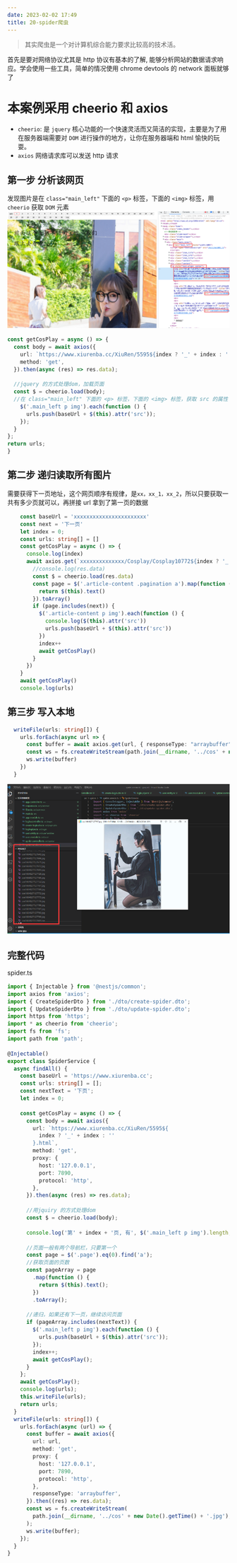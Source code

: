 ```yaml
---
date: 2023-02-02 17:49
title: 20-spider爬虫
---
```


> 其实爬虫是一个对计算机综合能力要求比较高的技术活。

首先是要对网络协议尤其是 http 协议有基本的了解, 能够分析网站的数据请求响应。学会使用一些工具，简单的情况使用 chrome devtools 的 network 面板就够了

# 本案例采用 cheerio 和 axios

- `cheerio`: 是 `jquery` 核心功能的一个快速灵活而又简洁的实现，主要是为了用在服务器端需要对 `DOM` 进行操作的地方，让你在服务器端和 html 愉快的玩耍。
- `axios` 网络请求库可以发送 http 请求

## 第一步 分析该网页

发现图片是在 `class="main_left"` 下面的 `<p>` 标签，下面的 `<img>` 标签，用 `cheerio` 获取 `DOM` 元素
![](./_images/image-2023-02-02_18-19-10-644-20-爬虫.png)

```ts
const getCosPlay = async () => {
  const body = await axios({
    url: `https://www.xiurenba.cc/XiuRen/5595${index ? '_' + index : ''}.html`,
    method: 'get',
  }).then(async (res) => res.data);

  //jquery 的方式处理dom，加载页面
  const $ = cheerio.load(body);
  //在 class="main_left" 下面的 <p> 标签，下面的 <img> 标签，获取 src 的属性
    $('.main_left p img').each(function () {
      urls.push(baseUrl + $(this).attr('src'));
    });
  }
};
return urls;
}
```

## 第二步 递归读取所有图片

需要获得下一页地址，这个网页顺序有规律，是`xx，xx_1，xx_2`，所以只要获取一共有多少页就可以，再拼接 url 拿到了第一页的数据

```ts
    const baseUrl = 'xxxxxxxxxxxxxxxxxxxxxxx'
    const next = '下一页'
    let index = 0;
    const urls: string[] = []
    const getCosPlay = async () => {
      console.log(index)
      await axios.get(`xxxxxxxxxxxxxx/Cosplay/Cosplay10772${index ? '_'+index : ''}.html`).then(async res => {
        //console.log(res.data)
        const $ = cheerio.load(res.data)
        const page = $('.article-content .pagination a').map(function () {
          return $(this).text()
        }).toArray()
        if (page.includes(next)) {
          $('.article-content p img').each(function () {
            console.log($(this).attr('src'))
            urls.push(baseUrl + $(this).attr('src'))
          })
          index++
          await getCosPlay()
        }
      })
    }
    await getCosPlay()
    console.log(urls)
```

## 第三步 写入本地

```ts
  writeFile(urls: string[]) {
    urls.forEach(async url => {
      const buffer = await axios.get(url, { responseType: "arraybuffer" }).then(res=>res.data)
      const ws = fs.createWriteStream(path.join(__dirname, '../cos' + new Date().getTime() + '.jpg'))
      ws.write(buffer)
    })
  }
```

![](./_images/image-2023-02-02_18-36-50-226-20-爬虫.png)

## 完整代码

spider.ts

```ts
import { Injectable } from '@nestjs/common';
import axios from 'axios';
import { CreateSpiderDto } from './dto/create-spider.dto';
import { UpdateSpiderDto } from './dto/update-spider.dto';
import https from 'https';
import * as cheerio from 'cheerio';
import fs from 'fs';
import path from 'path';

@Injectable()
export class SpiderService {
  async findAll() {
    const baseUrl = 'https://www.xiurenba.cc';
    const urls: string[] = [];
    const nextText = '下页';
    let index = 0;

    const getCosPlay = async () => {
      const body = await axios({
        url: `https://www.xiurenba.cc/XiuRen/5595${
          index ? '_' + index : ''
        }.html`,
        method: 'get',
        proxy: {
          host: '127.0.0.1',
          port: 7890,
          protocol: 'http',
        },
      }).then(async (res) => res.data);

      //用jquiry 的方式处理dom
      const $ = cheerio.load(body);

      console.log('第' + index + '页, 有', $('.main_left p img').length, '张');

      //页面一般有两个导航栏，只要第一个
      const page = $('.page').eq(0).find('a');
      //获取页面的页数
      const pageArray = page
        .map(function () {
          return $(this).text();
        })
        .toArray();

      //递归，如果还有下一页，继续访问页面
      if (pageArray.includes(nextText)) {
        $('.main_left p img').each(function () {
          urls.push(baseUrl + $(this).attr('src'));
        });
        index++;
        await getCosPlay();
      }
    };
    await getCosPlay();
    console.log(urls);
    this.writeFile(urls);
    return urls;
  }
  writeFile(urls: string[]) {
    urls.forEach(async (url) => {
      const buffer = await axios({
        url: url,
        method: 'get',
        proxy: {
          host: '127.0.0.1',
          port: 7890,
          protocol: 'http',
        },
        responseType: 'arraybuffer',
      }).then((res) => res.data);
      const ws = fs.createWriteStream(
        path.join(__dirname, '../cos' + new Date().getTime() + '.jpg'),
      );
      ws.write(buffer);
    });
  }
}

```